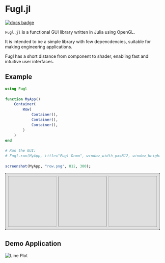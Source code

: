 # Fugl.jl

[![docs badge](https://img.shields.io/badge/docs-latest-blue.svg)](https://erikbuer.github.io/Fugl.jl/dev/)

`Fugl.jl` is a functional GUI library written in Julia using OpenGL.

It is intended to be a simple library with few depencdencies, suitable for making engineering applications.

Fugl has a short distance from component to shader, enabling fast and intuitive user interfaces.

## Example

```julia
using Fugl

function MyApp()
    Container(
        Row(
            Container(),
            Container(),
            Container(),
        )
    )
end

# Run the GUI:
# Fugl.run(MyApp, title="Fugl Demo", window_width_px=812, window_height_px=300, fps_overlay=true)

screenshot(MyApp, "row.png", 812, 300);
```

![Line Plot](docs/src/assets/row.png)

## Demo Application

![Line Plot](docs/src/assets/ArrayApp_demo.gif)
